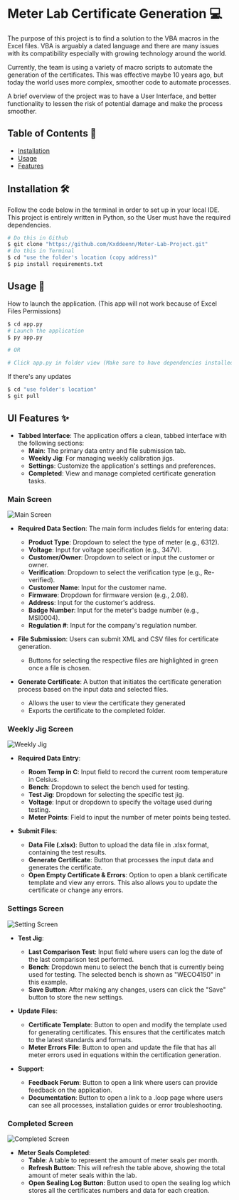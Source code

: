 # Meter Lab Certificate Generation 💻

The purpose of this project is to find a solution to the VBA macros in the Excel files. 
VBA is arguably a dated language and there are many issues with its compatibility especially with growing technology around the world. 

Currently, the team is using a variety of macro scripts to automate the generation of the certificates.
This was effective maybe 10 years ago, but today the world uses more complex, smoother code to automate processes. 

A brief overview of the project was to have a User Interface, and better functionality to lessen the risk of potential damage and make the process smoother. 

## Table of Contents 📜

- [Installation](#installation)
- [Usage](#usage)
- [Features](#features)

## Installation 🛠️

Follow the code below in the terminal in order to set up in your local IDE. 
This project is entirely written in Python, so the User must have the required dependencies. 

```bash
# Do this in Github
$ git clone "https://github.com/Kxddeenn/Meter-Lab-Project.git"
# Do this in Terminal
$ cd "use the folder's location (copy address)"
$ pip install requirements.txt
```
## Usage 🚀
How to launch the application. (This app will not work because of Excel Files Permissions)
```bash
$ cd app.py
# Launch the application
$ py app.py 

# OR

# Click app.py in folder view (Make sure to have dependencies installed)
```

If there's any updates 
```bash
$ cd "use folder's location"
$ git pull
```

## UI Features ✨
- **Tabbed Interface**: The application offers a clean, tabbed interface with the following sections:
  - **Main**: The primary data entry and file submission tab.
  - **Weekly Jig**: For managing weekly calibration jigs.
  - **Settings**: Customize the application's settings and preferences.
  - **Completed**: View and manage completed certificate generation tasks.


### Main Screen

![Main Screen](https://github.com/Kxddeenn/Meter-Lab-Project/blob/main/UI/images/filledout.png)

- **Required Data Section**: The main form includes fields for entering data:
  - **Product Type**: Dropdown to select the type of meter (e.g., 6312).
  - **Voltage**: Input for voltage specification (e.g., 347V).
  - **Customer/Owner**: Dropdown to select or input the customer or owner.
  - **Verification**: Dropdown to select the verification type (e.g., Re-verified).
  - **Customer Name**: Input for the customer name.
  - **Firmware**: Dropdown for firmware version (e.g., 2.08).
  - **Address**: Input for the customer's address.
  - **Badge Number**: Input for the meter's badge number (e.g., MSI0004).
  - **Regulation #**: Input for the company's regulation number.

- **File Submission**: Users can submit XML and CSV files for certificate generation.
  - Buttons for selecting the respective files are highlighted in green once a file is chosen.

- **Generate Certificate**: A button that initiates the certificate generation process based on the input data and selected files.
  - Allows the user to view the certificate they generated
  - Exports the certificate to the completed folder. 


### Weekly Jig Screen 

![Weekly Jig](https://github.com/Kxddeenn/Meter-Lab-Project/blob/main/UI/images/testjig.png)

- **Required Data Entry**: 
  - **Room Temp in C**: Input field to record the current room temperature in Celsius.
  - **Bench**: Dropdown to select the bench used for testing.
  - **Test Jig**: Dropdown for selecting the specific test jig.
  - **Voltage**: Input or dropdown to specify the voltage used during testing.
  - **Meter Points**: Field to input the number of meter points being tested.

- **Submit Files**:
  - **Data File (.xlsx)**: Button to upload the data file in .xlsx format, containing the test results.
  - **Generate Certificate**: Button that processes the input data and generates the certificate.
  - **Open Empty Certificate & Errors**: Option to open a blank certificate template and view any errors. This also allows you to update the certificate or change any errors.


### Settings Screen

![Setting Screen](https://github.com/Kxddeenn/Meter-Lab-Project/blob/main/UI/images/settings.png)

- **Test Jig**:
  - **Last Comparison Test**: Input field where users can log the date of the last comparison test performed.
  - **Bench**: Dropdown menu to select the bench that is currently being used for testing. The selected bench is shown as "WECO4150" in this example.
  - **Save Button**: After making any changes, users can click the "Save" button to store the new settings.

- **Update Files**:
  - **Certificate Template**: Button to open and modify the template used for generating certificates. This ensures that the certificates match to the latest standards and formats.
  - **Meter Errors File**: Button to open and update the file that has all meter errors used in equations within the certification generation. 

- **Support**:
  - **Feedback Forum**: Button to open a link where users can provide feedback on the application.
  - **Documentation**: Button to open a link to a .loop page where users can see all processes, installation guides or error troubleshooting. 


### Completed Screen

![Completed Screen](https://github.com/Kxddeenn/Meter-Lab-Project/blob/main/UI/images/completed.png)

- **Meter Seals Completed**:
  - **Table**: A table to represent the amount of meter seals per month.
  - **Refresh Button**: This will refresh the table above, showing the total amount of meter seals within the lab.
  - **Open Sealing Log Button**: Button used to open the sealing log which stores all the certificates numbers and data for each creation.


